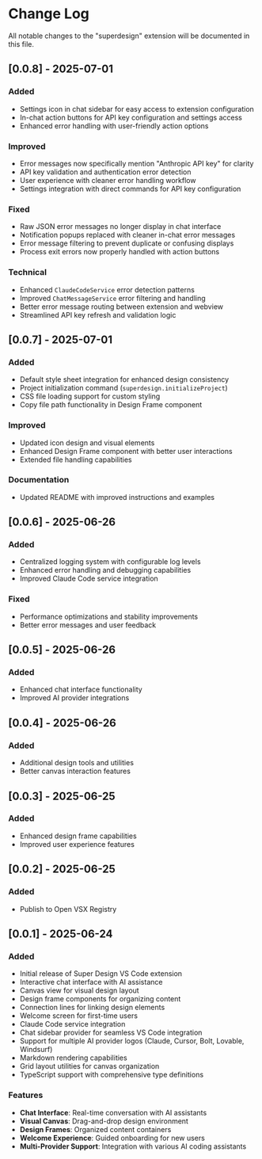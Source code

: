 # Change Log

All notable changes to the "superdesign" extension will be documented in this file.


## [0.0.8] - 2025-07-01

### Added
- Settings icon in chat sidebar for easy access to extension configuration
- In-chat action buttons for API key configuration and settings access
- Enhanced error handling with user-friendly action options

### Improved
- Error messages now specifically mention "Anthropic API key" for clarity
- API key validation and authentication error detection
- User experience with cleaner error handling workflow
- Settings integration with direct commands for API key configuration

### Fixed
- Raw JSON error messages no longer display in chat interface
- Notification popups replaced with cleaner in-chat error messages
- Error message filtering to prevent duplicate or confusing displays
- Process exit errors now properly handled with action buttons

### Technical
- Enhanced `ClaudeCodeService` error detection patterns
- Improved `ChatMessageService` error filtering and handling
- Better error message routing between extension and webview
- Streamlined API key refresh and validation logic

## [0.0.7] - 2025-07-01

### Added
- Default style sheet integration for enhanced design consistency
- Project initialization command (`superdesign.initializeProject`)
- CSS file loading support for custom styling
- Copy file path functionality in Design Frame component

### Improved
- Updated icon design and visual elements
- Enhanced Design Frame component with better user interactions
- Extended file handling capabilities

### Documentation
- Updated README with improved instructions and examples

## [0.0.6] - 2025-06-26

### Added
- Centralized logging system with configurable log levels
- Enhanced error handling and debugging capabilities
- Improved Claude Code service integration

### Fixed
- Performance optimizations and stability improvements
- Better error messages and user feedback

## [0.0.5] - 2025-06-26

### Added
- Enhanced chat interface functionality
- Improved AI provider integrations

## [0.0.4] - 2025-06-26

### Added
- Additional design tools and utilities
- Better canvas interaction features

## [0.0.3] - 2025-06-25

### Added
- Enhanced design frame capabilities
- Improved user experience features

## [0.0.2] - 2025-06-25

### Added
- Publish to Open VSX Registry

## [0.0.1] - 2025-06-24

### Added
- Initial release of Super Design VS Code extension
- Interactive chat interface with AI assistance
- Canvas view for visual design layout
- Design frame components for organizing content
- Connection lines for linking design elements
- Welcome screen for first-time users
- Claude Code service integration
- Chat sidebar provider for seamless VS Code integration
- Support for multiple AI provider logos (Claude, Cursor, Bolt, Lovable, Windsurf)
- Markdown rendering capabilities
- Grid layout utilities for canvas organization
- TypeScript support with comprehensive type definitions

### Features
- **Chat Interface**: Real-time conversation with AI assistants
- **Visual Canvas**: Drag-and-drop design environment
- **Design Frames**: Organized content containers
- **Welcome Experience**: Guided onboarding for new users
- **Multi-Provider Support**: Integration with various AI coding assistants
